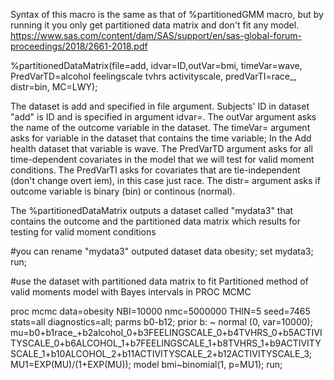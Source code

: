 Syntax of this macro is the same as that of %partitionedGMM macro, but by running it you only get partitioned data matrix and don't fit any model. https://www.sas.com/content/dam/SAS/support/en/sas-global-forum-proceedings/2018/2661-2018.pdf

%partitionedDataMatrix(file=add, idvar=ID,outVar=bmi, timeVar=wave, PredVarTD=alcohol feelingscale tvhrs activityscale, predVarTI=race_, distr=bin, MC=LWY);

The dataset is add and specified in file argument. Subjects' ID in dataset "add" is ID and is specified in argument idvar=. The outVar argument asks the name of the outcome variable in the dataset. The timeVar= argument asks for variable in the dataset that contains the time variable; In the Add health dataset that variable is wave. The PredVarTD argument asks for all time-dependent covariates in the model that we will test for valid moment conditions. The PredVarTI asks for covariates that are tie-independent (don't change overt iem), in this case just race. The distr= argument asks if outcome variable is binary (bin) or continous (normal).

The %partitionedDataMatrix outputs a dataset called "mydata3" that contains the outcome and the partitioned data matrix which results for testing for valid moment conditions

#you can rename "mydata3" outputed dataset data obesity; set mydata3; run;

#use the dataset with partitioned data matrix to fit Partitioned method of valid moments model with Bayes intervals in PROC MCMC

proc mcmc data=obesity NBI=10000 nmc=5000000 THIN=5 seed=7465 stats=all diagnostics=all; parms b0-b12; prior b: ~ normal (0, var=10000); mu=b0+b1race_+b2alcohol_0+b3FEELINGSCALE_0+b4TVHRS_0+b5ACTIVITYSCALE_0+b6ALCOHOL_1+b7FEELINGSCALE_1+b8TVHRS_1+b9ACTIVITYSCALE_1+b10ALCOHOL_2+b11ACTIVITYSCALE_2+b12ACTIVITYSCALE_3; MU1=EXP(MU)/(1+EXP(MU)); model bmi~binomial(1, p=MU1); run;
